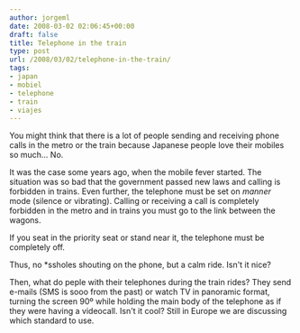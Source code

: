 ```yaml
---
author: jorgeml
date: 2008-03-02 02:06:45+00:00
draft: false
title: Telephone in the train
type: post
url: /2008/03/02/telephone-in-the-train/
tags:
- japan
- mobiel
- telephone
- train
- viajes
---
```


You might think that there is a lot of people sending and receiving phone calls in the metro or the train because Japanese people love their mobiles so much... No.

It was the case some years ago, when the mobile fever started. The situation was so bad that the government passed new laws and calling is forbidden in trains. Even further, the telephone must be set on _manner_ mode (silence or vibrating). Calling or receiving a call is completely forbidden in the metro and in trains you must go to the link between the wagons.

If you seat in the priority seat or stand near it, the telephone must be completely off.

Thus, no *ssholes shouting on the phone, but a calm ride. Isn't it nice?

Then, what do peple with their telephones during the train rides? They send e-mails (SMS is sooo from the past) or watch TV in panoramic format, turning the screen 90º while holding the main body of the telephone as if they were having a videocall. Isn't it cool? Still in Europe we are discussing which standard to use.
